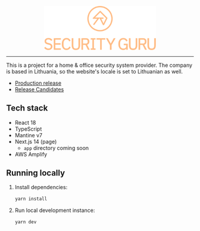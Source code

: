 <div align="center">
<p>
<img src="./assets/01_Logotipas/SVG/02_Logotipas/Logotipas_Oranzine.svg" alt="Security Guru logo" width="300" />
</p>
</div>

---

This is a project for a home & office security system provider. The company is based in Lithuania,
so the website's locale is set to Lithuanian as well.

- [Production release](https://www.securityguru.lt/)
- [Release Candidates](https://main.d3kmbs8dhm4x35.amplifyapp.com/)

## Tech stack

- React 18
- TypeScript
- Mantine v7
- Next.js 14 (page)
  - `app` directory coming soon
- AWS Amplify

## Running locally

1. Install dependencies:

   ```sh
   yarn install
   ```

2. Run local development instance:

   ```sh
   yarn dev
   ```
